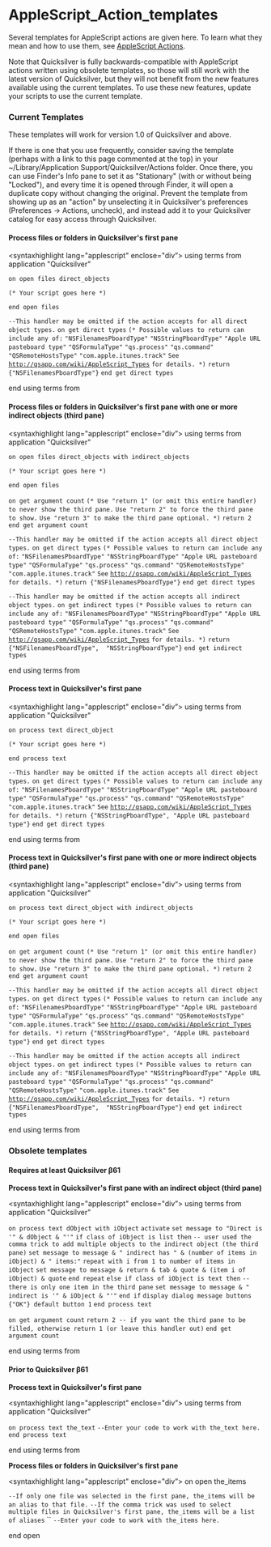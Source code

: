 # AppleScript\_Action\_templates

Several templates for AppleScript actions are given here. To learn what they mean and how to use them, see [AppleScript Actions](AppleScript\_Actions/).

Note that Quicksilver is fully backwards-compatible with AppleScript actions written using obsolete templates, so those will still work with the latest version of Quicksilver, but they will not benefit from the new features available using the current templates. To use these new features, update your scripts to use the current template.

### Current Templates

These templates will work for version 1.0 of Quicksilver and above.

If there is one that you use frequently, consider saving the template (perhaps with a link to this page commented at the top) in your \~/Library/Application Support/Quicksilver/Actions folder. Once there, you can use Finder's Info pane to set it as "Stationary" (with or without being "Locked"), and every time it is opened through Finder, it will open a duplicate copy without changing the original. Prevent the template from showing up as an "action" by unselecting it in Quicksilver's preferences (Preferences -> Actions, uncheck), and instead add it to your Quicksilver catalog for easy access through Quicksilver.

#### Process files or folders in Quicksilver's first pane

\<syntaxhighlight lang="applescript" enclose="div”> using terms from application "Quicksilver"

&#x20;`on open files direct_objects`&#x20;

&#x20;  `(* Your script goes here *)`

&#x20;`end open files`

&#x20;`--This handler may be omitted if the action accepts for all direct object types.` `on get direct types` `(* Possible values to return can include any of:` `"NSFilenamesPboardType"` `"NSStringPboardType"` `"Apple URL pasteboard type"` `"QSFormulaType"` `"qs.process"` `"qs.command"` `"QSRemoteHostsType"` `"com.apple.itunes.track"` `See` [`http://qsapp.com/wiki/AppleScript_Types`](http://qsapp.com/wiki/AppleScript\_Types) `for details. *)` `return {"NSFilenamesPboardType"}` `end get direct types`

end using terms from

#### Process files or folders in Quicksilver's first pane with one or more indirect objects (third pane)

\<syntaxhighlight lang="applescript" enclose="div”> using terms from application "Quicksilver"

&#x20;`on open files direct_objects with indirect_objects`

&#x20;  `(* Your script goes here *)`

&#x20;`end open files`

&#x20;`on get argument count` `(* Use "return 1" (or omit this entire handler) to never show the third pane.` `Use "return 2" to force the third pane to show.` `Use "return 3" to make the third pane optional. *)` `return 2` `end get argument count`

&#x20;`--This handler may be omitted if the action accepts all direct object types.` `on get direct types` `(* Possible values to return can include any of:` `"NSFilenamesPboardType"` `"NSStringPboardType"` `"Apple URL pasteboard type"` `"QSFormulaType"` `"qs.process"` `"qs.command"` `"QSRemoteHostsType"` `"com.apple.itunes.track"` `See` [`http://qsapp.com/wiki/AppleScript_Types`](http://qsapp.com/wiki/AppleScript\_Types) `for details. *)` `return {"NSFilenamesPboardType"}` `end get direct types`

&#x20;`--This handler may be omitted if the action accepts all indirect object types.` `on get indirect types` `(* Possible values to return can include any of:` `"NSFilenamesPboardType"` `"NSStringPboardType"` `"Apple URL pasteboard type"` `"QSFormulaType"` `"qs.process"` `"qs.command"` `"QSRemoteHostsType"` `"com.apple.itunes.track"` `See` [`http://qsapp.com/wiki/AppleScript_Types`](http://qsapp.com/wiki/AppleScript\_Types) `for details. *)` `return {"NSFilenamesPboardType",  "NSStringPboardType"}` `end get indirect types`

end using terms from

#### Process text in Quicksilver's first pane

\<syntaxhighlight lang="applescript" enclose="div”> using terms from application "Quicksilver"

&#x20;`on process text direct_object`

&#x20;  `(* Your script goes here *)`

&#x20;`end process text`

&#x20;`--This handler may be omitted if the action accepts all direct object types.` `on get direct types` `(* Possible values to return can include any of:` `"NSFilenamesPboardType"` `"NSStringPboardType"` `"Apple URL pasteboard type"` `"QSFormulaType"` `"qs.process"` `"qs.command"` `"QSRemoteHostsType"` `"com.apple.itunes.track"` `See` [`http://qsapp.com/wiki/AppleScript_Types`](http://qsapp.com/wiki/AppleScript\_Types) `for details. *)` `return {"NSStringPboardType", "Apple URL pasteboard type"}` `end get direct types`

end using terms from

#### Process text in Quicksilver's first pane with one or more indirect objects (third pane)

\<syntaxhighlight lang="applescript" enclose="div”> using terms from application "Quicksilver"

&#x20;`on process text direct_object with indirect_objects`

&#x20;  `(* Your script goes here *)`

&#x20;`end open files`

&#x20;`on get argument count` `(* Use "return 1" (or omit this entire handler) to never show the third pane.` `Use "return 2" to force the third pane to show.` `Use "return 3" to make the third pane optional. *)` `return 2` `end get argument count`

&#x20;`--This handler may be omitted if the action accepts all direct object types.` `on get direct types` `(* Possible values to return can include any of:` `"NSFilenamesPboardType"` `"NSStringPboardType"` `"Apple URL pasteboard type"` `"QSFormulaType"` `"qs.process"` `"qs.command"` `"QSRemoteHostsType"` `"com.apple.itunes.track"` `See` [`http://qsapp.com/wiki/AppleScript_Types`](http://qsapp.com/wiki/AppleScript\_Types) `for details. *)` `return {"NSStringPboardType", "Apple URL pasteboard type"}` `end get direct types`

&#x20;`--This handler may be omitted if the action accepts all indirect object types.` `on get indirect types` `(* Possible values to return can include any of:` `"NSFilenamesPboardType"` `"NSStringPboardType"` `"Apple URL pasteboard type"` `"QSFormulaType"` `"qs.process"` `"qs.command"` `"QSRemoteHostsType"` `"com.apple.itunes.track"` `See` [`http://qsapp.com/wiki/AppleScript_Types`](http://qsapp.com/wiki/AppleScript\_Types) `for details. *)` `return {"NSFilenamesPboardType",  "NSStringPboardType"}` `end get indirect types`

end using terms from

### Obsolete templates

#### Requires at least Quicksilver β61

**Process text in Quicksilver's first pane with an indirect object (third pane)**

\<syntaxhighlight lang="applescript" enclose="div”> using terms from application "Quicksilver"

&#x20;`on process text dObject with iObject` `activate` `set message to "Direct is '" & dObject & "'"` `if class of iObject is list then` `-- user used the comma trick to add multiple objects to the indirect object (the third pane)` `set message to message & " indirect has " & (number of items in iObject) & " items:"` `repeat with i from 1 to number of items in iObject` `set message to message & return & tab & quote & (item i of iObject) & quote` `end repeat` `else if class of iObject is text then` `-- there is only one item in the third pane` `set message to message & " indirect is '" & iObject & "'"` `end if` `display dialog message buttons {"OK"} default button 1` `end process text`

&#x20;`on get argument count` `return 2 -- if you want the third pane to be filled, otherwise return 1 (or leave this handler out)` `end get argument count`

end using terms from

#### Prior to Quicksilver β61

**Process text in Quicksilver's first pane**

\<syntaxhighlight lang="applescript" enclose="div”> using terms from application "Quicksilver"

`on process text the_text` `--Enter your code to work with the_text here.` `end process text`

end using terms from

**Process files or folders in Quicksilver's first pane**

\<syntaxhighlight lang="applescript" enclose="div”> on open the\_items

&#x20;`--If only one file was selected in the first pane, the_items will be an alias to that file.` `--If the comma trick was used to select multiple files in Quicksilver's first pane, the_items will be a list of aliases` `` `--Enter your code to work with the_items here.`

end open
